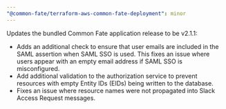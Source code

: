 ```yaml
---
"@common-fate/terraform-aws-common-fate-deployment": minor
---
```


Updates the bundled Common Fate application release to be v2.1.1:

- Adds an additional check to ensure that user emails are included in the SAML assertion when SAML SSO is used. This fixes an issue where users appear with an empty email address if SAML SSO is misconfigured.
- Add additional validation to the authorization service to prevent resources with empty Entity IDs (EIDs) being written to the database.
- Fixes an issue where resource names were not propagated into Slack Access Request messages.

